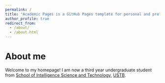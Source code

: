 ```yaml
---
permalink: /
title: "Academic Pages is a GitHub Pages template for personal and professional portfolio-oriented websites."
author_profile: true
redirect_from: 
  - /about/
  - /about.html
---
```


# About me

Welcome to my homepage! I am now a third year undergraduate student from [School of Intelligence Science and Technology](https://ai.ustb.edu.cn/), [USTB](https://www.ustb.edu.cn/).
